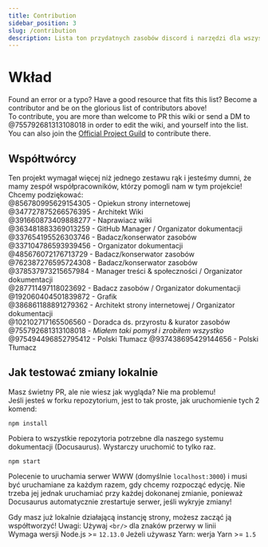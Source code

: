 ```yaml
---
title: Contribution
sidebar_position: 3
slug: /contribution
description: Lista ton przydatnych zasobów discord i narzędzi dla wszystkich typów użytkowników, od początkujących do power userów.
---
```


# Wkład

Found an error or a typo? Have a good resource that fits this list? Become a contributor and be on the glorious list of contributors above!<br/>
To contribute, you are more than welcome to PR this wiki or send a DM to @755792681313108018 in order to edit the wiki, and yourself into the list.
You can also join the [Official Project Guild](https://discord.gg/yxbqz9pNxS) to contribute there.

## Współtwórcy

Ten projekt wymagał więcej niż jednego zestawu rąk i jesteśmy dumni, że mamy zespół współpracowników, którzy pomogli nam w tym projekcie!<br/>
Chcemy podziękować:<br/>
@856780995629154305 - Opiekun strony internetowej <br/>
@347727875266576395 - Architekt Wiki <br/>
@391660873409888277 - Naprawiacz wiki <br/>
@363481883369013259 - GitHub Manager / Organizator dokumentacji<br/>
@337654195526303746 - Badacz/konserwator zasobów<br/>
@337104786593939456 - Organizator dokumentacji<br/>
@485676072176713729 - Badacz/konserwator zasobów<br/>
@762387276595724308 - Badacz/konserwator zasobów<br/>
@378537973215657984 - Manager treści & społeczności / Organizator dokumentacji<br/>
@287711497118023692 - Badacz zasobów / Organizator dokumentacji<br/>
@192060404501839872 - Grafik<br/>
@386861188891279362 - Architekt strony internetowej / Organizator dokumentacji<br/>
@102102717165506560 - Doradca ds. przyrostu & kurator zasobów<br/>
@755792681313108018 - *Miałem taki pomysł i zrobiłem wszystko*
@975494496852795412 - Polski Tłumacz
@937438695429144656 - Polski Tłumacz

## Jak testować zmiany lokalnie

Masz świetny PR, ale nie wiesz jak wygląda? Nie ma problemu!<br/>
Jeśli jesteś w forku repozytorium, jest to tak proste, jak uruchomienie tych 2 komend:

```
npm install
```

Pobiera to wszystkie repozytoria potrzebne dla naszego systemu dokumentacji (Docusaurus). Wystarczy uruchomić to tylko raz.

```
npm start
```

Polecenie to uruchamia serwer WWW (domyślnie ``localhost:3000``) i musi być uruchamiane za każdym razem, gdy chcemy rozpocząć edycję.
Nie trzeba jej jednak uruchamiać przy każdej dokonanej zmianie, ponieważ Docusaurus automatycznie zrestartuje serwer, jeśli wykryje zmiany!

Gdy masz już lokalnie działającą instancję strony, możesz zacząć ją współtworzyć!
Uwagi: Używaj ``<br/>`` dla znaków przerwy w linii<br/>
Wymaga wersji Node.js >= ``12.13.0``
Jeżeli używasz Yarn: werja Yarn >= ``1.5``
